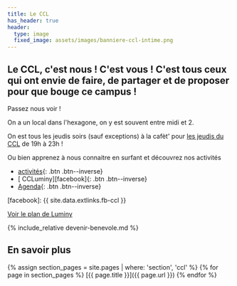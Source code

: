 ```yaml
---
title: Le CCL
has_header: true
header:
  type: image
  fixed_image: assets/images/banniere-ccl-intime.png
---
```


## Le CCL, c'est nous ! C'est vous ! C'est tous ceux qui ont envie de faire, de partager et de proposer pour que bouge ce campus !

Passez nous voir !

On a un local dans l'hexagone, on y est souvent entre midi et 2.

On est tous les jeudis soirs (sauf exceptions) à la cafèt' pour [les
jeudis du CCL](/activites/jeudis/) de 19h à 23h !

Ou bien apprenez à nous connaitre en surfant et découvrez nos activités
- [activités](/activites/){: .btn .btn--inverse}
- [<i class='fab fa-fw fa-facebook-square'></i> CCLuminy][facebook]{: .btn .btn--inverse}
- [<i class='fas fa-fw fa-calendar-alt'></i> Agenda][agenda]{: .btn .btn--inverse}

[agenda]: /agenda/
[facebook]: {{ site.data.extlinks.fb-ccl }}

[Voir le plan de Luminy](/assets/images/plan-luminy-ccl.png)

{% include_relative devenir-benevole.md %}

## En savoir plus
{% assign section_pages = site.pages | where: 'section', 'ccl' %}
{% for page in section_pages %}
  [{{ page.title }}]({{ page.url }})
{% endfor %}
